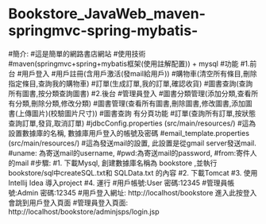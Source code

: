 # Bookstore_JavaWeb_maven-springmvc-spring-mybatis-

#簡介:
#這是簡單的網路書店網站
#使用技術
#maven(springmvc+spring+mybatis框架(使用註解配置)) + mysql
#功能
#1.前台
#用戶登入
#用戶註冊(含用戶激活(發mail給用戶))
#購物車(清空所有條目,刪除指定條目,查詢我的購物車)
#訂單(生成訂單,我的訂單,確認收貨)
#圖書查詢(查詢所有圖書,按分類查詢圖書)
#2.後台
#管理員登入
#圖書分類管理(添加分類,查看所有分類,刪除分類,修改分類)
#圖書管理(查看所有圖書,刪除圖書,修改圖書,添加圖書(上傳圖片)(校驗圖片尺寸))
#圖書查詢 有分頁功能
#訂單(查詢所有訂單,按狀態查詢訂單,發貨,取消訂單)
#jdbcConfig.properties (src/main/resources/)
#這為設置數據庫的名稱, 數據庫用戶登入的帳號及密碼
#email_template.properties (src/main/resources/)
#這為發送mail的設置, 此設置是從gmail server發送mail.
#uname: 為寄送mail的username,
#pwd:為寄送mail的password,
#from:寄件人的mail
#步驟:
#1. 下載Mysql, 創建數據庫名稱為 bookstore ,並執行bookstore/sql中createSQL.txt和 SQLData.txt 的內容
#2. 下載Tomcat
#3. 使用 Intellij Idea 導入project
#4. 運行
#用戶帳號:User 密碼:12345
#管理員帳號:Admin 密碼:12345
#用戶登入網址: http://localhost/bookstore 進入此按登入會跳到用戶登入頁面
#管理員登入頁面: http://localhost/bookstore/adminjsps/login.jsp
